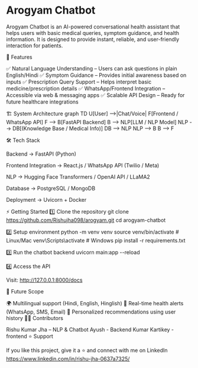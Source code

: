 <h1> Arogyam Chatbot </h1>

Arogyam Chatbot is an AI-powered conversational health assistant that helps users with basic medical queries, symptom guidance, and health information. 
It is designed to provide instant, reliable, and user-friendly interaction for patients.

🚀 Features

✅ Natural Language Understanding – Users can ask questions in plain English/Hindi
✅ Symptom Guidance – Provides initial awareness based on inputs
✅ Prescription Query Support – Helps interpret basic medicine/prescription details
✅ WhatsApp/Frontend Integration – Accessible via web & messaging apps
✅ Scalable API Design – Ready for future healthcare integrations

🏗️ System Architecture
graph TD
    U[User] -->|Chat/Voice| F[Frontend / WhatsApp API]
    F --> B[FastAPI Backend]
    B --> NLP[LLM / NLP Model]
    NLP --> DB[(Knowledge Base / Medical Info)]
    DB --> NLP
    NLP --> B
    B --> F

🛠️ Tech Stack

Backend → FastAPI (Python)

Frontend Integration → React.js / WhatsApp API (Twilio / Meta)

NLP → Hugging Face Transformers / OpenAI API / LLaMA2

Database → PostgreSQL / MongoDB

Deployment → Uvicorn + Docker

⚡ Getting Started
1️⃣ Clone the repository
git clone https://github.com/Rishujha098/arogyam.git
cd arogyam-chatbot

2️⃣ Setup environment
python -m venv venv
source venv/bin/activate   # Linux/Mac
venv\Scripts\activate      # Windows
pip install -r requirements.txt

3️⃣ Run the chatbot backend
uvicorn main:app --reload

4️⃣ Access the API

Visit:
http://127.0.0.1:8000/docs

🔮 Future Scope

🌍 Multilingual support (Hindi, English, Hinglish)
🔔 Real-time health alerts (WhatsApp, SMS, Email)
🧠 Personalized recommendations using user history
👨‍💻 Contributors

Rishu Kumar Jha –  NLP & Chatbot
Ayush - Backend
Kumar Kartikey - frontend
⭐ Support

If you like this project, give it a ⭐ and connect with me on LinkedIn
https://www.linkedin.com/in/rishu-jha-0637a7325/
